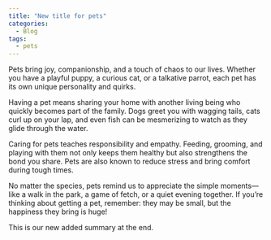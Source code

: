 ```yaml
---
title: "New title for pets"
categories:
  - Blog
tags:
  - pets
---
```


Pets bring joy, companionship, and a touch of chaos to our lives. Whether you have a playful puppy, a curious cat, or a talkative parrot, each pet has its own unique personality and quirks.

Having a pet means sharing your home with another living being who quickly becomes part of the family. Dogs greet you with wagging tails, cats curl up on your lap, and even fish can be mesmerizing to watch as they glide through the water.

Caring for pets teaches responsibility and empathy. Feeding, grooming, and playing with them not only keeps them healthy but also strengthens the bond you share. Pets are also known to reduce stress and bring comfort during tough times.

No matter the species, pets remind us to appreciate the simple moments—like a walk in the park, a game of fetch, or a quiet evening together. If you’re thinking about getting a pet, remember: they may be small, but the happiness they bring is huge!

This is our new added summary at the end.